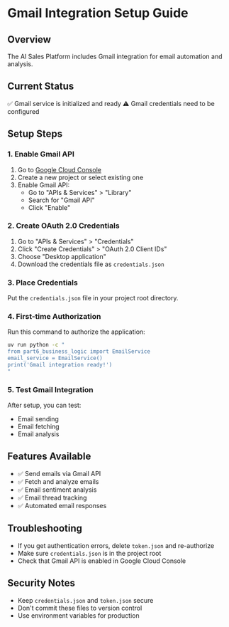 # Gmail Integration Setup Guide

## Overview
The AI Sales Platform includes Gmail integration for email automation and analysis.

## Current Status
✅ Gmail service is initialized and ready
⚠️ Gmail credentials need to be configured

## Setup Steps

### 1. Enable Gmail API
1. Go to [Google Cloud Console](https://console.cloud.google.com/)
2. Create a new project or select existing one
3. Enable Gmail API:
   - Go to "APIs & Services" > "Library"
   - Search for "Gmail API"
   - Click "Enable"

### 2. Create OAuth 2.0 Credentials
1. Go to "APIs & Services" > "Credentials"
2. Click "Create Credentials" > "OAuth 2.0 Client IDs"
3. Choose "Desktop application"
4. Download the credentials file as `credentials.json`

### 3. Place Credentials
Put the `credentials.json` file in your project root directory.

### 4. First-time Authorization
Run this command to authorize the application:
```bash
uv run python -c "
from part6_business_logic import EmailService
email_service = EmailService()
print('Gmail integration ready!')
"
```

### 5. Test Gmail Integration
After setup, you can test:
- Email sending
- Email fetching
- Email analysis

## Features Available
- ✅ Send emails via Gmail API
- ✅ Fetch and analyze emails
- ✅ Email sentiment analysis
- ✅ Email thread tracking
- ✅ Automated email responses

## Troubleshooting
- If you get authentication errors, delete `token.json` and re-authorize
- Make sure `credentials.json` is in the project root
- Check that Gmail API is enabled in Google Cloud Console

## Security Notes
- Keep `credentials.json` and `token.json` secure
- Don't commit these files to version control
- Use environment variables for production 
